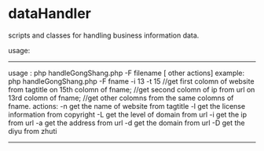 # dataHandler
scripts and classes for handling business information data.

usage:
*********************************************************************************************************
usage : php handleGongShang.php -F filename [ other actions]
example:
php handleGongShang.php -F fname -i 13 -t 15 //get first colomn of website from tagtitle on 15th colomn of fname;
                                     //get second colomn of ip from url on 13rd colomn of fname;
                                     //get other colomns from the same colomns of fname.
actions:
    -n get the name of website from tagtitle
    -l get the license information from copyright
    -L get the level of domain from url
    -i get the ip from url
    -a get the address from url
    -d get the domain from url
    -D get the diyu from zhuti
*********************************************************************************************************

